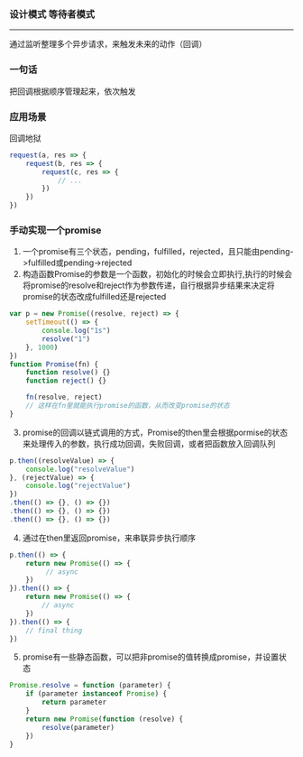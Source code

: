 ### 设计模式 等待者模式
***
通过监听整理多个异步请求，来触发未来的动作（回调）

### 一句话
把回调根据顺序管理起来，依次触发

### 应用场景
回调地狱
```js
request(a, res => {
    request(b, res => {
        request(c, res => {
            // ...
        })
    })
})
```

### 手动实现一个promise
1. 一个promise有三个状态，pending，fulfilled，rejected，且只能由pending->fulfilled或pending->rejected
2. 构造函数Promise的参数是一个函数，初始化的时候会立即执行,执行的时候会将promise的resolve和reject作为参数传递，自行根据异步结果来决定将promise的状态改成fulfilled还是rejected
```js
var p = new Promise((resolve, reject) => {
    setTimeout(() => {
        console.log("1s")
        resolve("1")
    }, 1000)
})
function Promise(fn) {
    function resolve() {}
    function reject() {}

    fn(resolve, reject)
    // 这样在fn里就能执行promise的函数，从而改变promise的状态
}
```
3. promise的回调以链式调用的方式，Promise的then里会根据pormise的状态来处理传入的参数，执行成功回调，失败回调，或者把函数放入回调队列
```js
p.then((resolveValue) => {
    console.log("resolveValue")
}, (rejectValue) => {
    console.log("rejectValue") 
})
.then(() => {}, () => {})
.then(() => {}, () => {})
.then(() => {}, () => {})
```
4. 通过在then里返回promise，来串联异步执行顺序
```js
p.then(() => {
    return new Promise(() => {
         // async 
    })
}).then(() => {
    return new Promise(() => {
        // async
    })
}).then(() => {
    // final thing
})
```
5. promise有一些静态函数，可以把非promise的值转换成promise，并设置状态
```js
Promise.resolve = function (parameter) {
    if (parameter instanceof Promise) {
        return parameter
    }
    return new Promise(function (resolve) {
        resolve(parameter)
    })
}
```